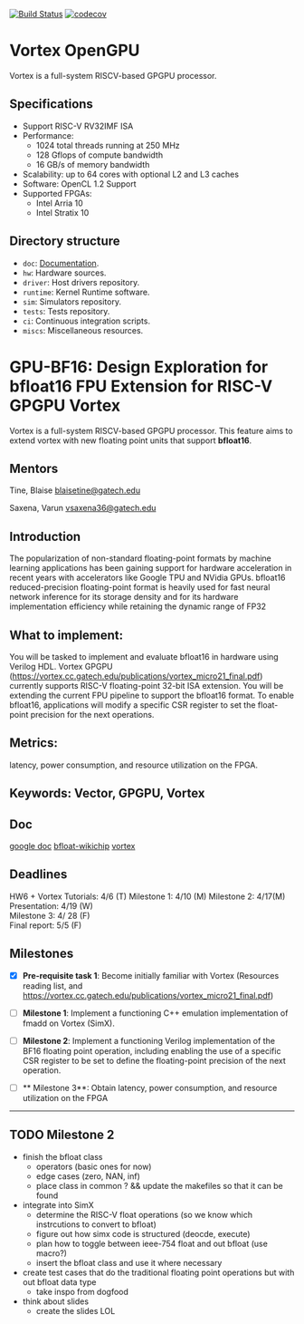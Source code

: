 [![Build Status](https://travis-ci.com/vortexgpgpu/vortex.svg?branch=master)](https://travis-ci.com/vortexgpgpu/vortex)
[![codecov](https://codecov.io/gh/vortexgpgpu/vortex/branch/master/graph/badge.svg)](https://codecov.io/gh/vortexgpgpu/vortex)

# Vortex OpenGPU

Vortex is a full-system RISCV-based GPGPU processor.

## Specifications

- Support RISC-V RV32IMF ISA
- Performance: 
    - 1024 total threads running at 250 MHz
    - 128 Gflops of compute bandwidth
    - 16 GB/s of memory bandwidth
- Scalability: up to 64 cores with optional L2 and L3 caches
- Software: OpenCL 1.2 Support 
- Supported FPGAs: 
    - Intel Arria 10
    - Intel Stratix 10

## Directory structure

- `doc`: [Documentation](docs/index.md).
- `hw`: Hardware sources.
- `driver`: Host drivers repository.
- `runtime`: Kernel Runtime software.
- `sim`: Simulators repository.
- `tests`: Tests repository.
- `ci`: Continuous integration scripts.
- `miscs`: Miscellaneous resources.

# GPU-BF16: Design Exploration for bfloat16 FPU Extension for RISC-V GPGPU Vortex

Vortex is a full-system RISCV-based GPGPU processor. This feature aims to extend vortex with new floating point units that support **bfloat16**.

## Mentors 
Tine, Blaise <blaisetine@gatech.edu>

Saxena, Varun <vsaxena36@gatech.edu>

## Introduction
The popularization of non-standard floating-point formats by machine learning applications has been gaining support for hardware acceleration in recent years with accelerators like Google TPU and NVidia GPUs. bfloat16 reduced-precision floating-point format is heavily used for fast neural network inference for its storage density and for its hardware implementation efficiency while retaining the dynamic range of FP32

## What to implement:
You will be tasked to implement and evaluate bfloat16 in hardware using Verilog HDL. Vortex GPGPU (https://vortex.cc.gatech.edu/publications/vortex_micro21_final.pdf) currently supports RISC-V floating-point 32-bit ISA extension. You will be extending the current FPU pipeline to support the bfloat16 format. To enable bfloat16, applications will modify a specific CSR register to set the float-point precision for the next operations.

## Metrics:
latency, power consumption, and resource utilization on the FPGA.

## Keywords: Vector, GPGPU, Vortex

## Doc
[google doc](https://docs.google.com/document/d/1TKFeWRtvvfIE7FpOwqvBslruGUJESe4jnbEJp2bhVT4/edit#)
[bfloat-wikichip](https://en.wikichip.org/wiki/brain_floating-point_format)
[vortex](https://github.com/vortexgpgpu/vortex)

## Deadlines
HW6 + Vortex Tutorials:	4/6 (T)
Milestone 1: 4/10 (M)
Milestone 2: 4/17(M) 
Presentation: 4/19 (W)  
Milestone 3:  4/ 28  (F)  
Final report: 5/5 (F)


## Milestones

- [X] **Pre-requisite task 1**: Become initially familiar with Vortex (Resources reading list, and https://vortex.cc.gatech.edu/publications/vortex_micro21_final.pdf)

- [ ] **Milestone 1**: Implement a functioning C++ emulation implementation of fmadd on Vortex (SimX).

- [ ] **Milestone 2**:  Implement a functioning Verilog implementation of the BF16 floating point operation, including enabling the use of a specific CSR register to be set to define the floating-point precision of the next operation.


- [ ] ** Milestone 3**: Obtain latency, power consumption, and resource utilization on the FPGA

---

## TODO Milestone 2
- finish the bfloat class
    - operators (basic ones for now)
    - edge cases (zero, NAN, inf)
    - place class in common ? && update the makefiles so that it can be found
- integrate into SimX
    - determine the RISC-V float operations (so we know which instrcutions to convert to bfloat)
    - figure out how simx code is structured (deocde, execute)
    - plan how to toggle between ieee-754 float and out bfloat (use macro?)
    - insert the bfloat class and use it where necessary
- create test cases that do the traditional floating point operations but with out bfloat data type
    - take inspo from dogfood
- think about slides
    - create the slides LOL
